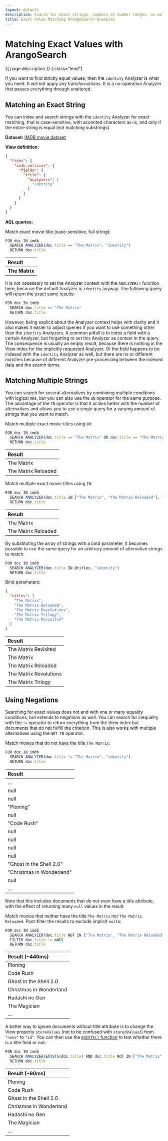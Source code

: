 ```yaml
---
layout: default
description: Search for exact strings, numbers or number ranges, as well as booleans without Analyzer transformations applied
title: Exact Value Matching ArangoSearch Examples
---
```

# Matching Exact Values with ArangoSearch

{{ page.description }}
{:class="lead"}

If you want to find strictly equal values, then the `identity` Analyzer is what
you need. It will not apply any transformations. It is a no-operation Analyzer
that passes everything through unaltered.

## Matching an Exact String

You can index and search strings with the `identity` Analyzer for exact
matching, that is case-sensitive, with accented characters as-is, and only if
the entire string is equal (not matching substrings).

**Dataset:** [IMDB movie dataset](arangosearch-example-datasets.html#imdb-movie-dataset)

**View definition:**

```json
{
  "links": {
    "imdb_vertices": {
      "fields": {
        "title": {
          "analyzers": [
            "identity"
          ]
        }
      }
    }
  }
}
```

**AQL queries:**

Match exact movie title (case-sensitive, full string):

```js
FOR doc IN imdb
  SEARCH ANALYZER(doc.title == "The Matrix", "identity")
  RETURN doc.title
```

| Result |
|:-------|
| **The Matrix** |

It is not necessary to set the Analyzer context with the `ANALYZER()` function
here, because the default Analyzer is `identity` anyway. The following query
will return the exact same results:

```js
FOR doc IN imdb
  SEARCH doc.title == "The Matrix"
  RETURN doc.title
```

However, being explicit about the Analyzer context helps with clarity and it
also makes it easier to adjust queries if you want to use something other than
the `identity` Analyzers. A common pitfall is to index a field with a certain
Analyzer, but forgetting to set this Analyzer as context in the query.
The consequence is usually an empty result, because there is nothing in the
View index for the implicitly requested Analyzer. Or the field happens to be
indexed with the `identity` Analyzer as well, but there are no or different
matches because of different Analyzer pre-processing between the indexed data
and the search terms.

## Matching Multiple Strings

You can search for several alternatives by combining multiple conditions with
logical `OR`s, but you can also use the `IN` operator for the same purpose.
The advantage of the `IN` operator is that it scales better with the number of
alternatives and allows you to use a single query for a varying amount of
strings that you want to match.

Match multiple exact movie titles using `OR`:

```js
FOR doc IN imdb
  SEARCH ANALYZER(doc.title == "The Matrix" OR doc.title == "The Matrix Reloaded", "identity")
  RETURN doc.title
```

| Result |
|:-------|
| The Matrix |
| The Matrix Reloaded |

Match multiple exact movie titles using `IN`:

```js
FOR doc IN imdb
  SEARCH ANALYZER(doc.title IN ["The Matrix", "The Matrix Reloaded"], "identity")
  RETURN doc.title
```

| Result |
|:-------|
| The Matrix |
| The Matrix Reloaded |

By substituting the array of strings with a bind parameter, it becomes possible
to use the same query for an arbitrary amount of alternative strings to match:

```js
FOR doc IN imdb
  SEARCH ANALYZER(doc.title IN @titles, "identity")
  RETURN doc.title
```

Bind parameters:

```json
{
  "titles": [
    "The Matrix",
    "The Matrix Reloaded",
    "The Matrix Revolutions",
    "The Matrix Trilogy",
    "The Matrix Revisited"
  ]
}
```

| Result |
|:-------|
| The Matrix Revisited |
| The Matrix |
| The Matrix Reloaded |
| The Matrix Revolutions |
| The Matrix Trilogy |

## Using Negations

Searching for exact values does not end with one or many equality conditions,
but extends to negations as well. You can search for inequality with the `!=`
operator to return everything from the View index but documents that do not
fulfill the criterion. This is also works with multiple alternatives using the
`NOT IN` operator.

Match movies that do not have the title `The Matrix`:

```js
FOR doc IN imdb
  SEARCH ANALYZER(doc.title != "The Matrix", "identity")
  RETURN doc.title
```

| Result |
|:-------|
| … |
| null |
| null |
| "Ploning" |
| null |
| "Code Rush" |
| null |
| null |
| null |
| null |
| "Ghost in the Shell 2.0" |
| "Christmas in Wonderland" |
| null |
| … |

Note that this includes documents that do not even have a title attribute,
with the effect of returning many `null` values in the result.

Match movies that neither have the title `The Matrix` nor `The Matrix Reloaded`.
Post-filter the results to exclude implicit `null`s:

```js
FOR doc IN imdb
  SEARCH ANALYZER(doc.title NOT IN ["The Matrix", "The Matrix Reloaded"], "identity")
  FILTER doc.title != null
  RETURN doc.title
```

| Result (~440ms) |
|:----------------|
| Ploning |
| Code Rush |
| Ghost in the Shell 2.0 |
| Christmas in Wonderland |
| Hadashi no Gen |
| The Magician |
| … |

A better way to ignore documents without title attribute is to change the View
property `storeValues` (not to be confused with `storedValues`!) from `"none"`
to `"id"`. You can then use the [`EXISTS()` function](aql/functions-arangosearch.html#exists)
to test whether there is a title field or not:

```js
FOR doc IN imdb
  SEARCH ANALYZER(EXISTS(doc.title) AND doc.title NOT IN ["The Matrix", "The Matrix Reloaded"], "identity")
  RETURN doc.title
```

| Result (~90ms) |
|:---------------|
| Ploning |
| Code Rush |
| Ghost in the Shell 2.0 |
| Christmas in Wonderland |
| Hadashi no Gen |
| The Magician |
| … |
